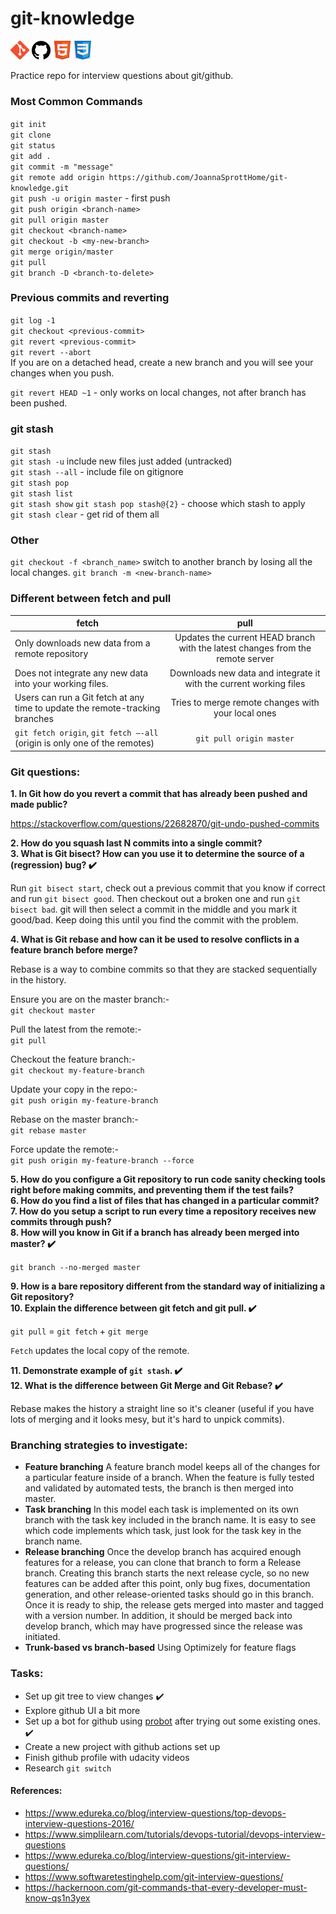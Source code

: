 # git-knowledge

<p float="left">
  <img src="images/git-icon.png" width="30" />
  <img src="images/git-hub-icon.png" width="30" /> 
  <img src="images/html-icon.png" width="30" />
  <img src="images/css-icon3.jpeg" width="27" /> 
</p>

Practice repo for interview questions about git/github.

### Most Common Commands

`git init`  
`git clone`  
`git status`  
`git add .`  
`git commit -m "message"`  
`git remote add origin https://github.com/JoannaSprottHome/git-knowledge.git`  
`git push -u origin master` - first push  
`git push origin <branch-name>`  
`git pull origin master`  
`git checkout <branch-name>`  
`git checkout -b <my-new-branch>`  
`git merge origin/master`   
`git pull`  
`git branch -D <branch-to-delete>`   

### Previous commits and reverting

`git log -1`   
`git checkout <previous-commit>`   
`git revert <previous-commit>`  
`git revert --abort`   
If you are on a detached head, create a new branch and you will see your changes when you push.

`git revert HEAD ~1` - only works on local changes, not after branch has been pushed.

### git stash

`git stash`   
`git stash -u`  include new files just added (untracked)   
`git stash --all`  - include file on gitignore   
`git stash pop`   
`git stash list`  
`git stash show`
`git stash pop stash@{2}` - choose which stash to apply   
`git stash clear` - get rid of them all


### Other

`git checkout -f <branch_name>`  switch to another branch by losing all the local changes.
`git branch -m <new-branch-name>`   


### Different between fetch and pull

| fetch    |      pull      |
|----------|:-------------:|
| Only downloads new data from a remote repository                             | Updates the current HEAD branch with the latest changes from the remote server | 
| Does not integrate any new data into your working files.                     | Downloads new data and integrate it with the current working files             |
| Users can run a Git fetch at any time to update the remote-tracking branches | Tries to merge remote changes with your local ones                             |
| `git fetch origin`, `git fetch –-all` (origin is only one of the remotes)    | `git pull origin master`                                                       |


### Git questions:

**1. In Git how do you revert a commit that has already been pushed and made public?**

https://stackoverflow.com/questions/22682870/git-undo-pushed-commits

**2. How do you squash last N commits into a single commit?** <br/>
**3. What is Git bisect? How can you use it to determine the source of a (regression) bug? ✔️** 

Run `git bisect start`, check out a previous commit that you know if correct and run `git bisect good`. Then checkout out a broken one and run `git bisect bad`. git will then select a commit in the middle and you mark it good/bad. Keep doing this until you find the commit with the problem.

**4. What is Git rebase and how can it be used to resolve conflicts in a feature branch before merge?**

Rebase is a way to combine commits so that they are stacked sequentially in the history.

Ensure you are on the master branch:- <br/>
```git checkout master```                        

Pull the latest from the remote:- <br/>
```git pull```                                  

Checkout the feature branch:- <br/>
```git checkout my-feature-branch```             

Update your copy in the repo:- <br/>
```git push origin my-feature-branch```      
  
Rebase on the master branch:- <br/>
```git rebase master```                
  
Force update the remote:- <br/>
```git push origin my-feature-branch --force```
  

**5. How do you configure a Git repository to run code sanity checking tools right before making commits, and preventing them if the test fails?** <br/>
**6. How do you find a list of files that has changed in a particular commit?** <br/>
**7. How do you setup a script to run every time a repository receives new commits through push?** <br/>
**8. How will you know in Git if a branch has already been merged into master? ✔️**

`git branch --no-merged master` 

**9. How is a bare repository different from the standard way of initializing a Git repository?** <br/>
**10. Explain the difference between git fetch and git pull. ✔️**

`git pull` = `git fetch` + `git merge`

`Fetch` updates the local copy of the remote.


**11. Demonstrate example of `git stash`. ✔️** <br/>
**12. What is the difference between Git Merge and Git Rebase? ✔️** <br/>

Rebase makes the history a straight line so it's cleaner (useful if you have lots of merging and it looks mesy, but it's hard to unpick commits).



### Branching strategies to investigate:

- **Feature branching**
A feature branch model keeps all of the changes for a particular feature inside of a branch. When the feature is fully tested and validated by automated tests, the branch is then merged into master.
- **Task branching**
In this model each task is implemented on its own branch with the task key included in the branch name. It is easy to see which code implements which task, just look for the task key in the branch name.
- **Release branching**
Once the develop branch has acquired enough features for a release, you can clone that branch to form a Release branch. Creating this branch starts the next release cycle, so no new features can be added after this point, only bug fixes, documentation generation, and other release-oriented tasks should go in this branch. Once it is ready to ship, the release gets merged into master and tagged with a version number. In addition, it should be merged back into develop branch, which may have progressed since the release was initiated.
- **Trunk-based vs branch-based**
Using Optimizely for feature flags

### Tasks:
- Set up git tree to view changes ✔️
- Explore github UI a bit more
- Set up a bot for github using [probot](https://github.com/probot/probot) after trying out some existing ones. ✔️
- Create a new project with github actions set up
- Finish github profile with udacity videos
- Research `git switch`

#### References:
- https://www.edureka.co/blog/interview-questions/top-devops-interview-questions-2016/
- https://www.simplilearn.com/tutorials/devops-tutorial/devops-interview-questions
- https://www.edureka.co/blog/interview-questions/git-interview-questions/
- https://www.softwaretestinghelp.com/git-interview-questions/
- https://hackernoon.com/git-commands-that-every-developer-must-know-qs1n3yex

